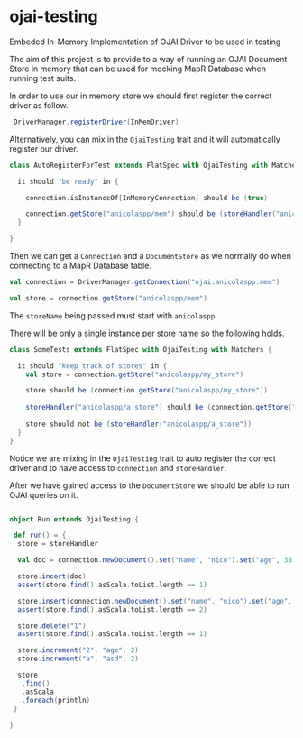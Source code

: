 # ojai-testing
Embeded In-Memory Implementation of OJAI Driver to be used in testing

The aim of this project is to provide to a way of running an OJAI Document Store in memory that can be used for mocking 
MapR Database when running test suits.

In order to use our in memory store we should first register the correct driver as follow.

```scala
 DriverManager.registerDriver(InMemDriver)
```

Alternatively, you can mix in the `OjaiTesting` trait and it will automatically register our driver.

```scala
class AutoRegisterForTest extends FlatSpec with OjaiTesting with Matchers {

  it should "be ready" in {

    connection.isInstanceOf[InMemoryConnection] should be (true)

    connection.getStore("anicolaspp/mem") should be (storeHandler("anicolaspp/mem"))
  }

}
```

Then we can get a `Connection` and a `DocumentStore` as we normally do when connecting to a MapR Database table.

```scala
val connection = DriverManager.getConnection("ojai:anicolaspp:mem")

val store = connection.getStore("anicolaspp/mem")
```
The `storeName` being passed must start with `anicolaspp`.

There will be only a single instance per store name so the following holds.

```scala
class SomeTests extends FlatSpec with OjaiTesting with Matchers {

  it should "keep track of stores" in {
    val store = connection.getStore("anicolaspp/my_store")

    store should be (connection.getStore("anicolaspp/my_store"))
    
    storeHandler("anicolaspp/a_store") should be (connection.getStore("anicolaspp/a_store"))
    
    store should not be (storeHandler("anicolaspp/a_store"))
  }
}
```
Notice we are mixing in the `OjaiTesting` trait to auto register the correct driver and to have access to `connection` and `storeHandler`.

After we have gained access to the `DocumentStore` we should be able to run OJAI queries on it. 

```scala

object Run extends OjaiTesting {

 def run() = {
  store = storeHandler

  val doc = connection.newDocument().set("name", "nico").set("age", 30).set("_id", "1")

  store.insert(doc)
  assert(store.find().asScala.toList.length == 1)

  store.insert(connection.newDocument().set("name", "nico").set("age", 30).set("_id", "2"))
  assert(store.find().asScala.toList.length == 2)

  store.delete("1")
  assert(store.find().asScala.toList.length == 1)

  store.increment("2", "age", 2)
  store.increment("a", "asd", 2)

  store
   .find()
   .asScala
   .foreach(println)
 } 
 
}
```
